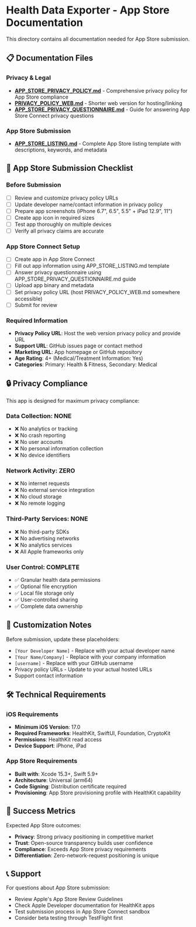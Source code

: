 # Health Data Exporter - App Store Documentation

This directory contains all documentation needed for App Store submission.

## 📋 Documentation Files

### Privacy & Legal
- **[APP_STORE_PRIVACY_POLICY.md](APP_STORE_PRIVACY_POLICY.md)** - Comprehensive privacy policy for App Store compliance
- **[PRIVACY_POLICY_WEB.md](PRIVACY_POLICY_WEB.md)** - Shorter web version for hosting/linking
- **[APP_STORE_PRIVACY_QUESTIONNAIRE.md](APP_STORE_PRIVACY_QUESTIONNAIRE.md)** - Guide for answering App Store Connect privacy questions

### App Store Submission
- **[APP_STORE_LISTING.md](APP_STORE_LISTING.md)** - Complete App Store listing template with descriptions, keywords, and metadata

## 🚀 App Store Submission Checklist

### Before Submission
- [ ] Review and customize privacy policy URLs
- [ ] Update developer name/contact information in privacy policy
- [ ] Prepare app screenshots (iPhone 6.7", 6.5", 5.5" + iPad 12.9", 11")
- [ ] Create app icon in required sizes
- [ ] Test app thoroughly on multiple devices
- [ ] Verify all privacy claims are accurate

### App Store Connect Setup
- [ ] Create app in App Store Connect
- [ ] Fill out app information using APP_STORE_LISTING.md template
- [ ] Answer privacy questionnaire using APP_STORE_PRIVACY_QUESTIONNAIRE.md guide
- [ ] Upload app binary and metadata
- [ ] Set privacy policy URL (host PRIVACY_POLICY_WEB.md somewhere accessible)
- [ ] Submit for review

### Required Information
- **Privacy Policy URL**: Host the web version privacy policy and provide URL
- **Support URL**: GitHub issues page or contact method
- **Marketing URL**: App homepage or GitHub repository
- **Age Rating**: 4+ (Medical/Treatment Information: Yes)
- **Categories**: Primary: Health & Fitness, Secondary: Medical

## 🔒 Privacy Compliance

This app is designed for maximum privacy compliance:

### Data Collection: NONE
- ❌ No analytics or tracking
- ❌ No crash reporting
- ❌ No user accounts
- ❌ No personal information collection
- ❌ No device identifiers

### Network Activity: ZERO
- ❌ No internet requests
- ❌ No external service integration
- ❌ No cloud storage
- ❌ No remote logging

### Third-Party Services: NONE
- ❌ No third-party SDKs
- ❌ No advertising networks
- ❌ No analytics services
- ❌ All Apple frameworks only

### User Control: COMPLETE
- ✅ Granular health data permissions
- ✅ Optional file encryption
- ✅ Local file storage only
- ✅ User-controlled sharing
- ✅ Complete data ownership

## 📝 Customization Notes

Before submission, update these placeholders:
- `[Your Developer Name]` - Replace with your actual developer name
- `[Your Name/Company]` - Replace with your company information
- `[username]` - Replace with your GitHub username
- Privacy policy URLs - Update to your actual hosted URLs
- Support contact information

## 🛠️ Technical Requirements

### iOS Requirements
- **Minimum iOS Version**: 17.0
- **Required Frameworks**: HealthKit, SwiftUI, Foundation, CryptoKit
- **Permissions**: HealthKit read access
- **Device Support**: iPhone, iPad

### App Store Requirements
- **Built with**: Xcode 15.3+, Swift 5.9+
- **Architecture**: Universal (arm64)
- **Code Signing**: Distribution certificate required
- **Provisioning**: App Store provisioning profile with HealthKit capability

## 🎯 Success Metrics

Expected App Store outcomes:
- **Privacy**: Strong privacy positioning in competitive market
- **Trust**: Open-source transparency builds user confidence
- **Compliance**: Exceeds App Store privacy requirements
- **Differentiation**: Zero-network-request positioning is unique

## 📞 Support

For questions about App Store submission:
- Review Apple's App Store Review Guidelines
- Check Apple Developer documentation for HealthKit apps
- Test submission process in App Store Connect sandbox
- Consider beta testing through TestFlight first
